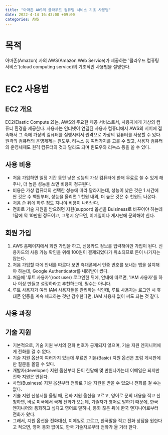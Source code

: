 ```yaml
---
title: "아마존 AWS의 클라우드 컴퓨팅 서비스 기초 사용법"
date: 2022-4-14 16:43:00 +09:00
categories: AWS
---
```


# 목적
아마존(Amazon) 사의 AWS(Amazon Web Service)가 제공하는 '클라우드 컴퓨팅 서비스'(cloud computing service)의 기초적인 사용법을 설명한다.

# EC2 사용법
## EC2 개요
EC2(Elastic Compute 2)는, AWS의 주요한 제공 서비스로서, 사용자에게 가상의 컴퓨터 환경을 제공한다.
사용자는 인터넷이 연결된 사용자 컴퓨터에서 AWS의 서버에 접속해서 그 속에 가상의 컴퓨터를 실행시켜서 원격으로 가상의 컴퓨터를 사용할 수 있다.
원격의 컴퓨터의 운영체제는 윈도우, 리눅스 등 여러가지를 고를 수 있고, 사용자 컴퓨터의 운영체제도 원격 컴퓨터의 것과 달라도 되며 윈도우와 리눅스 등을 쓸 수 있다.

## 사용 비용
- 처음 가입하면 일정 기간 동안 낮은 성능의 가상 컴퓨터에 한해 무료로 쓸 수 있게 해주나, 더 높은 성능을 쓰면 비용이 청구된다.
- 비용은 가상 컴퓨터의 선택한 성능에 따라 달라지는데, 성능이 낮은 것은 1 시간에 싼 것은 수 백원부터, 성능을 올리면 1 천원 내외, 더 높은 것은 수 천원도 나온다.
- 처음 쓴 뒤에 하루 정도 지나야 비용이 나타난다.
- 전화로 기술 지원을 받으려면 지원(support) 옵션을 Buisiness로 바꾸어야 하는데 1달에 약 10만원 정도이고, 그렇지 않으면, 이메일이나 게시판에 문의해야 한다.

## 회원 가입
1. AWS 홈페이지에서 회원 가입을 하고, 신용카드 정보를 입력해야만 가입이 된다. 신용카드의 사용 가능 확인을 위해 100원이 결제되었다가 취소되므로 돈이 나가지는 않는다.
2. 처음 가입할 때에 안내를 따르다 보면 휴대폰에서 인증 번호를 보내는 앱을 설치해야 하는데, Google Authenticator를 내려받아 썼다. 
3. 처음에 '루트 사용자'(root user) 로그인한 뒤에, 안내에 따르면, 'IAM 사용자'를 하나 이상 만들고 설정하라고 추천하는데, 필수는 아니다.
4. 루트 사용자가 여러 IAM 사용자들을 관리하는 식인데, 루트 사용자는 로그인 시 휴대폰 인증을 계속 체크하는 것만 감수한다면, IAM 사용자 없이 써도 되는 것 같다.

## 사용 과정


## 기술 지원
- 기본적으로, 기술 지원 부서의 전화 번호가 공개되지 않으며, 기술 지원 엔지니어에게 전화를 걸 수 없다.
- 기술 지원 옵션이 여러가지 있는데 무료인 기본(Basic) 지원 옵션은 포럼 게시판에만 질문을 올릴 수 있다.
- 개발자(developer) 지원 옵션부터 돈이 한달에 몇 만원나가는데 이메일은 되지만 전화 지원은 안된다.
- 사업(Business) 지원 옵션부터 전화로 기술 지원을 받을 수 있으나 전화를 걸 수는 없다.
- 기술 지원 신청서를 올릴 때, 전화 지원 옵션을 고르고, 영어로 문의 내용을 적고 신청하면, 바로 미국에서 국제 전화가 오는데,
  기술자가 영어로 말하기 때문에, 한국 엔지니어와 통화하고 싶다고 영어로 말하니, 통화 끊은 뒤에 한국 엔지니어로부터 전화가 왔다.
- 그래서, 지원 옵션을 전화대신, 이메일로 고르고, 한국말을 적고 전화 상담을 원한다고 적으면, 영어 통화 없이도, 한국 기술자로부터 전화가 올 거라 한다.
